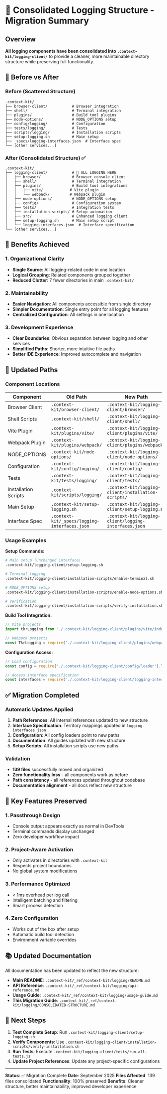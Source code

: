 # 🎯 Consolidated Logging Structure - Migration Summary

## Overview

**All logging components have been consolidated into `.context-kit/logging-client/`** to provide a cleaner, more maintainable directory structure while preserving full functionality.

## 📁 Before vs After

### Before (Scattered Structure)
```
.context-kit/
├── browser-client/           # Browser integration
├── shell/                    # Terminal integration
├── plugins/                  # Build tool plugins
├── node-options/             # NODE_OPTIONS setup
├── config/logging/           # Configuration
├── tests/logging/            # Tests
├── scripts/logging/          # Installation scripts
├── setup-logging.sh          # Main setup
├── _specs/logging-interfaces.json  # Interface spec
└── [other services...]
```

### After (Consolidated Structure) ✅
```
.context-kit/
├── logging-client/           # 🎯 ALL LOGGING HERE
│   ├── browser/              # Browser console client
│   ├── shell/                # Terminal integration
│   ├── plugins/              # Build tool integrations
│   │   ├── vite/            # Vite plugin
│   │   └── webpack/         # Webpack plugin
│   ├── node-options/         # NODE_OPTIONS setup
│   ├── config/               # Configuration system
│   ├── tests/                # Integration tests
│   ├── installation-scripts/ # Setup automation
│   ├── src/                  # Enhanced logging client
│   ├── setup-logging.sh      # Main setup script
│   └── logging-interfaces.json  # Interface specification
└── [other services...]
```

## 🚀 Benefits Achieved

### 1. **Organizational Clarity**
- **Single Source**: All logging-related code in one location
- **Logical Grouping**: Related components grouped together
- **Reduced Clutter**: 7 fewer directories in main `.context-kit/`

### 2. **Maintainability**
- **Easier Navigation**: All components accessible from single directory
- **Simpler Documentation**: Single entry point for all logging features
- **Centralized Configuration**: All settings in one location

### 3. **Development Experience**
- **Clear Boundaries**: Obvious separation between logging and other services
- **Simplified Paths**: Shorter, more intuitive file paths
- **Better IDE Experience**: Improved autocomplete and navigation

## 🔧 Updated Paths

### Component Locations
| Component | Old Path | New Path |
|-----------|----------|----------|
| Browser Client | `.context-kit/browser-client/` | `.context-kit/logging-client/browser/` |
| Shell Scripts | `.context-kit/shell/` | `.context-kit/logging-client/shell/` |
| Vite Plugin | `.context-kit/plugins/vite/` | `.context-kit/logging-client/plugins/vite/` |
| Webpack Plugin | `.context-kit/plugins/webpack/` | `.context-kit/logging-client/plugins/webpack/` |
| NODE_OPTIONS | `.context-kit/node-options/` | `.context-kit/logging-client/node-options/` |
| Configuration | `.context-kit/config/logging/` | `.context-kit/logging-client/config/` |
| Tests | `.context-kit/tests/logging/` | `.context-kit/logging-client/tests/` |
| Installation Scripts | `.context-kit/scripts/logging/` | `.context-kit/logging-client/installation-scripts/` |
| Main Setup | `.context-kit/setup-logging.sh` | `.context-kit/logging-client/setup-logging.sh` |
| Interface Spec | `.context-kit/_specs/logging-interfaces.json` | `.context-kit/logging-client/logging-interfaces.json` |

### Usage Examples

**Setup Commands:**
```bash
# Main setup (unchanged interface)
.context-kit/logging-client/setup-logging.sh

# Terminal logging
.context-kit/logging-client/installation-scripts/enable-terminal.sh

# NODE_OPTIONS setup
.context-kit/logging-client/installation-scripts/enable-node-options.sh

# Verification
.context-kit/logging-client/installation-scripts/verify-installation.sh
```

**Build Tool Integration:**
```javascript
// Vite projects
import tkrLogging from './.context-kit/logging-client/plugins/vite/index.js';

// Webpack projects
const TkrLogging = require('./.context-kit/logging-client/plugins/webpack/index.js');
```

**Configuration Access:**
```javascript
// Load configuration
const config = require('./.context-kit/logging-client/config/loader').load();

// Access interface specification
const interfaces = require('./.context-kit/logging-client/logging-interfaces.json');
```

## ✅ Migration Completed

### Automatic Updates Applied
1. **Path References**: All internal references updated to new structure
2. **Interface Specification**: Territory mappings updated in `logging-interfaces.json`
3. **Configuration**: All config loaders point to new paths
4. **Documentation**: All guides updated with new structure
5. **Setup Scripts**: All installation scripts use new paths

### Validation
- **139 files** successfully moved and organized
- **Zero functionality loss** - all components work as before
- **Path consistency** - all references updated throughout codebase
- **Documentation alignment** - all docs reflect new structure

## 🎯 Key Features Preserved

### 1. **Passthrough Design**
- Console output appears exactly as normal in DevTools
- Terminal commands display unchanged
- Zero developer workflow impact

### 2. **Project-Aware Activation**
- Only activates in directories with `.context-kit`
- Respects project boundaries
- No global system modifications

### 3. **Performance Optimized**
- < 1ms overhead per log call
- Intelligent batching and filtering
- Smart process detection

### 4. **Zero Configuration**
- Works out of the box after setup
- Automatic build tool detection
- Environment variable overrides

## 📚 Updated Documentation

All documentation has been updated to reflect the new structure:

- **Main README**: `.context-kit/_ref/context-kit/logging/README.md`
- **API Reference**: `.context-kit/_ref/context-kit/logging/api-reference.md`
- **Usage Guide**: `.context-kit/_ref/context-kit/logging/usage-guide.md`
- **This Migration Guide**: `.context-kit/_ref/context-kit/logging/CONSOLIDATED-STRUCTURE.md`

## 🚀 Next Steps

1. **Test Complete Setup**: Run `.context-kit/logging-client/setup-logging.sh`
2. **Verify Components**: Use `.context-kit/logging-client/installation-scripts/verify-installation.sh`
3. **Run Tests**: Execute `.context-kit/logging-client/tests/run-all-tests.js`
4. **Update Project References**: Update any project-specific configurations

---

**Status**: ✅ Migration Complete
**Date**: September 2025
**Files Affected**: 139 files consolidated
**Functionality**: 100% preserved
**Benefits**: Cleaner structure, better maintainability, improved developer experience
